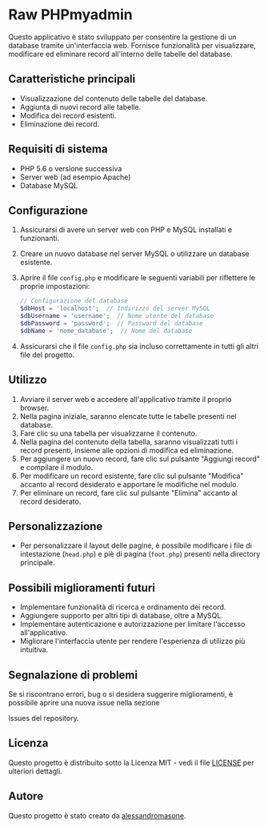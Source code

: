 # Raw PHPmyadmin

Questo applicativo è stato sviluppato per consentire la gestione di un database tramite un'interfaccia web. Fornisce funzionalità per visualizzare, modificare ed eliminare record all'interno delle tabelle del database.

## Caratteristiche principali

- Visualizzazione del contenuto delle tabelle del database.
- Aggiunta di nuovi record alle tabelle.
- Modifica dei record esistenti.
- Eliminazione dei record.

## Requisiti di sistema

- PHP 5.6 o versione successiva
- Server web (ad esempio Apache)
- Database MySQL

## Configurazione

1. Assicurarsi di avere un server web con PHP e MySQL installati e funzionanti.
2. Creare un nuovo database nel server MySQL o utilizzare un database esistente.
3. Aprire il file `config.php` e modificare le seguenti variabili per riflettere le proprie impostazioni:

   ```php
   // Configurazione del database
   $dbHost = 'localhost';  // Indirizzo del server MySQL
   $dbUsername = 'username';  // Nome utente del database
   $dbPassword = 'password';  // Password del database
   $dbName = 'nome_database';  // Nome del database

   ```

4. Assicurarsi che il file `config.php` sia incluso correttamente in tutti gli altri file del progetto.

## Utilizzo

1. Avviare il server web e accedere all'applicativo tramite il proprio browser.
2. Nella pagina iniziale, saranno elencate tutte le tabelle presenti nel database.
3. Fare clic su una tabella per visualizzarne il contenuto.
4. Nella pagina del contenuto della tabella, saranno visualizzati tutti i record presenti, insieme alle opzioni di modifica ed eliminazione.
5. Per aggiungere un nuovo record, fare clic sul pulsante "Aggiungi record" e compilare il modulo.
6. Per modificare un record esistente, fare clic sul pulsante "Modifica" accanto al record desiderato e apportare le modifiche nel modulo.
7. Per eliminare un record, fare clic sul pulsante "Elimina" accanto al record desiderato.

## Personalizzazione

- Per personalizzare il layout delle pagine, è possibile modificare i file di intestazione (`head.php`) e piè di pagina (`foot.php`) presenti nella directory principale.

## Possibili miglioramenti futuri

- Implementare funzionalità di ricerca e ordinamento dei record.
- Aggiungere supporto per altri tipi di database, oltre a MySQL.
- Implementare autenticazione e autorizzazione per limitare l'accesso all'applicativo.
- Migliorare l'interfaccia utente per rendere l'esperienza di utilizzo più intuitiva.

## Segnalazione di problemi

Se si riscontrano errori, bug o si desidera suggerire miglioramenti, è possibile aprire una nuova issue nella sezione

 Issues del repository.

## Licenza

Questo progetto è distribuito sotto la Licenza MIT - vedi il file [LICENSE](LICENSE) per ulteriori dettagli.


## Autore

Questo progetto è stato creato da [alessandromasone](https://github.com/alessandromasone).
